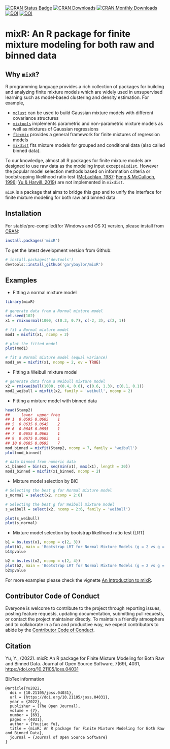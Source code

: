 <!-- badges: start -->
[![CRAN Status Badge](http://www.r-pkg.org/badges/version/mixR)](https://CRAN.R-project.org/package=mixR)
[![CRAN Downloads](http://cranlogs.r-pkg.org/badges/grand-total/mixR)](https://cran.rstudio.com/web/packages/mixR/index.html)
[![CRAN Monthly Downloads](https://cranlogs.r-pkg.org/badges/mixR)](https://cran.r-project.org/package=mixR)
[![DOI](https://zenodo.org/badge/360674750.svg)](https://zenodo.org/badge/latestdoi/360674750)
[![DOI](https://joss.theoj.org/papers/10.21105/joss.04031/status.svg)](https://doi.org/10.21105/joss.04031)

<!-- badges: end -->

# mixR: An R package for finite mixture modeling for both raw and binned data

## Why `mixR`?
R programming language provides a rich collection of packages for building and analyzing finite mixture models which are widely used in unsupervised learning such as model-based clustering and density estimation. For example, 
- [`mclust`](https://cran.r-project.org/web/packages/mclust/index.html) can be used to build Gaussian mixture models with different covariance structures
- [`mixtools`](https://cran.r-project.org/web/packages/mixtools/index.html) implements parametric and non-parametric mixture models as well as mixtures of Gaussian regressions
- [`flexmix`](https://cran.r-project.org/web/packages/flexmix/index.html) provides a general framework for finite mixtures of regression models
- [`mixdist`](https://cran.r-project.org/web/packages/mixdist/index.html) fits mixture models for grouped and conditional data (also called binned data). 

To our knowledge, almost all R packages for finite mixture models are designed to use raw data as the modeling input except `mixdist`. However the popular model selection methods based on information criteria or bootstrapping likelihood ratio test ([McLachlan, 1987](https://doi.org/10.2307/2347790); [Feng & McCulloch, 1996](https://doi.org/10.1111/j.2517-6161.1996.tb02104.x); [Yu & Harvill, 2019](https://doi.org/10.1080/03610926.2018.1494838)) are not implemented in `mixdist`.

`mixR` is a package that aims to bridge this gap and to unify the interface for finite mixture modeling for both raw and binned data.


## Installation

For stable/pre-compiled(for Windows and OS X) version, please install from [CRAN](https://CRAN.R-project.org/package=mixR):

```r
install.packages('mixR')
```

To get the latest development version from Github:
```r
# install.packages('devtools')
devtools::install_github('garybaylor/mixR')
```

## Examples

* Fitting a normal mixture model
```r
library(mixR)

# generate data from a Normal mixture model
set.seed(102)
x1 = rmixnormal(1000, c(0.3, 0.7), c(-2, 3), c(2, 1))

# fit a Normal mixture model
mod1 = mixfit(x1, ncomp = 2)

# plot the fitted model
plot(mod1)

# fit a Normal mixture model (equal variance)
mod1_ev = mixfit(x1, ncomp = 2, ev = TRUE)
```

* Fitting a Weibull mixture model
```r
# generate data from a Weibull mixture model
x2 = rmixweibull(1000, c(0.4, 0.6), c(0.6, 1.3), c(0.1, 0.1))
mod2_weibull = mixfit(x2, family = 'weibull', ncomp = 2)
```
* Fitting a mixture model with binned data
```r
head(Stamp2)
##     lower  upper freq
## 1  0.0595 0.0605    1
## 5  0.0635 0.0645    2
## 6  0.0645 0.0655    1
## 7  0.0655 0.0665    1
## 9  0.0675 0.0685    1
## 10 0.0685 0.0695    7
mod_binned = mixfit(Stamp2, ncomp = 7, family = 'weibull')
plot(mod_binned)

# data binned from numeric data
x1_binned = bin(x1, seq(min(x1), max(x1), length = 30))
mod1_binned = mixfit(x1_binned, ncomp = 2)
```

* Mixture model selection by BIC
```r
# Selecting the best g for Normal mixture model
s_normal = select(x2, ncomp = 2:6)

# Selecting the best g for Weibull mixture model
s_weibull = select(x2, ncomp = 2:6, family = 'weibull')

plot(s_weibull)
plot(s_normal)
```

* Mixture model selection by bootstrap likelihood ratio test (LRT)
```r
b1 = bs.test(x1, ncomp = c(2, 3))
plot(b1, main = 'Bootstrap LRT for Normal Mixture Models (g = 2 vs g = 3)')
b1$pvalue

b2 = bs.test(x2, ncomp = c(2, 4))
plot(b2, main = 'Bootstrap LRT for Normal Mixture Models (g = 2 vs g = 4)')
b2$pvalue
```
For more examples please check the vignette [An Introduction to mixR](https://cran.r-project.org/web/packages/mixR/vignettes/intro-to-mixr.pdf).


## Contributor Code of Conduct
Everyone is welcome to contribute to the project through reporting issues, posting feature requests, updating documentation, submitting pull requests, or contact the project maintainer directly. To maintain a friendly atmosphere and to collaborate in a fun and productive way, we expect contributors to abide by the [Contributor Code of Conduct](https://www.contributor-covenant.org/version/1/0/0/code-of-conduct/).

## Citation

Yu, Y., (2022). mixR: An R package for Finite Mixture Modeling for Both Raw and Binned Data. Journal of Open Source Software, 7(69), 4031, https://doi.org/10.21105/joss.04031

BibTex information
```
@article{Yu2022,
  doi = {10.21105/joss.04031},
  url = {https://doi.org/10.21105/joss.04031},
  year = {2022},
  publisher = {The Open Journal},
  volume = {7},
  number = {69},
  pages = {4031},
  author = {Youjiao Yu},
  title = {mixR: An R package for Finite Mixture Modeling for Both Raw and Binned Data},
  journal = {Journal of Open Source Software}
}
```
